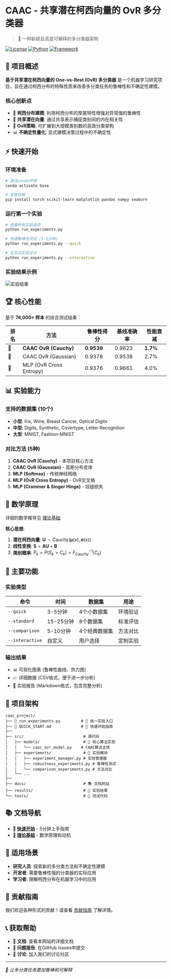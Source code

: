 # CAAC - 共享潜在柯西向量的 OvR 多分类器

> 🧠 一种新颖且高度可解释的多分类器架构

[![License](https://img.shields.io/badge/license-MIT-blue.svg)](LICENSE)
[![Python](https://img.shields.io/badge/python-3.7+-green.svg)](https://python.org)
[![Framework](https://img.shields.io/badge/framework-PyTorch-red.svg)](https://pytorch.org)

## 🎯 项目概述

**基于共享潜在柯西向量的 One-vs-Rest (OvR) 多分类器** 是一个机器学习研究项目，旨在通过柯西分布的特殊性质来改善多分类任务的鲁棒性和不确定性建模。

### 核心创新点

- 🎯 **柯西分布建模**: 利用柯西分布的厚尾特性增强对异常值的鲁棒性
- 🔗 **共享潜在向量**: 通过共享表示捕捉类别间的内在相关性  
- 🚀 **OvR策略**: 可扩展到大规模类别数的高效分类架构
- 📊 **不确定性量化**: 显式建模决策过程中的不确定性

## ⚡ 快速开始

### 环境准备
```bash
# 激活conda环境
conda activate base

# 安装依赖
pip install torch scikit-learn matplotlib pandas numpy seaborn
```

### 运行第一个实验
```bash
# 查看所有实验选项
python run_experiments.py

# 快速鲁棒性测试 (3-5分钟)
python run_experiments.py --quick

# 交互式实验设计
python run_experiments.py --interactive
```

### 实验结果示例

![实验结果](assets/experiment_demo.png)

## 🏆 核心性能

基于 **74,000+ 样本** 的综合测试结果：

| 排名 | 方法 | 鲁棒性得分 | 基线准确率 | 性能衰减 |
|-----|------|-----------|-----------|---------|
| 🥇 | **CAAC OvR (Cauchy)** | **0.9539** | 0.9623 | **1.7%** |
| 🥈 | CAAC OvR (Gaussian) | 0.9378 | 0.9538 | 2.7% |
| 🥉 | MLP (OvR Cross Entropy) | 0.9376 | 0.9661 | 4.0% |

## 📊 实验能力

### 支持的数据集 (10个)
- **小型**: Iris, Wine, Breast Cancer, Optical Digits
- **中型**: Digits, Synthetic, Covertype, Letter Recognition  
- **大型**: MNIST, Fashion-MNIST

### 对比方法 (5种)
1. **CAAC OvR (Cauchy)** - 本项目核心方法
2. **CAAC OvR (Gaussian)** - 高斯分布变体
3. **MLP (Softmax)** - 传统神经网络
4. **MLP (OvR Cross Entropy)** - OvR交叉熵
5. **MLP (Crammer & Singer Hinge)** - 铰链损失

## 🔬 数学原理

详细的数学推导见 [理论基础](theory/motivation.md)

**核心思想**:
1. **潜在柯西向量**: $\mathbf{U} \sim \text{Cauchy}(\boldsymbol{\mu}(x), \boldsymbol{\sigma}(x))$
2. **线性变换**: $\mathbf{S} = \mathbf{A}\mathbf{U} + \mathbf{B}$  
3. **类别概率**: $P_k = P(S_k > C_k) = F_{\text{Cauchy}}^{-1}(C_k)$

## 🚀 主要功能

### 实验类型
| 命令 | 时间 | 数据集 | 用途 |
|------|------|--------|------|
| `--quick` | 3-5分钟 | 4个小数据集 | 环境验证 |
| `--standard` | 15-25分钟 | 8个数据集 | 标准评估 |
| `--comparison` | 5-10分钟 | 4个经典数据集 | 方法对比 |
| `--interactive` | 自定义 | 用户选择 | 定制实验 |

### 输出结果
- 📊 可视化图表 (鲁棒性曲线、热力图)
- 📈 详细数据 (CSV格式，便于进一步分析)
- 📝 实验报告 (Markdown格式，包含完整分析)

## 🔄 项目架构

```
caac_project/
├── 📄 run_experiments.py         # 🎯 统一实验入口
├── 📄 QUICK_START.md             # 📖 快速开始指南
├── 
├── src/                          # 源代码
│   ├── models/                   # 🧠 核心算法实现
│   │   └── caac_ovr_model.py    # CAAC算法主体
│   ├── experiments/              # 🔬 实验模块
│   │   ├── experiment_manager.py # 实验管理器
│   │   ├── robustness_experiments.py # 鲁棒性测试
│   │   └── comparison_experiments.py # 方法对比
│   └── ...
├── 
├── docs/                         # 📚 文档网站
├── results/                      # 📁 实验结果
└── tests/                        # 🧪 测试代码
```

## 📚 文档导航

- **📖 [快速开始](tutorials/quickstart.md)** - 5分钟上手指南
- **🔬 [理论基础](theory/motivation.md)** - 数学原理和动机

## 🎯 适用场景

- **研究人员**: 探索新的多分类方法和不确定性建模
- **开发者**: 需要鲁棒性强的分类器的实际应用
- **学习者**: 理解柯西分布在机器学习中的应用

## 🤝 贡献指南

我们欢迎各种形式的贡献！请查看 [贡献指南](development/contributing.md) 了解详情。

## 📞 获取帮助

- 📖 **文档**: 查看本网站的详细文档
- 🐛 **问题报告**: 在GitHub Issues中提交
- 💬 **讨论**: 加入我们的讨论社区

---

*🎯 让多分类任务更加鲁棒和可解释*

